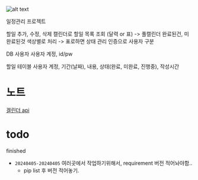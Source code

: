 ![alt text](images/markdown-calendar.gif)

일정관리 프로젝트

할일 추가, 수정, 삭제
캘린더로 할일 목록 조회 (달력 or 표)   -> 풀캘린더
완료된건, 미완료된것 색상별로 처리 -> 표로하면 상태 관리
인증으로 사용자 구분


DB
사용자
사용자 계정, id/pw

할일 테이블
사용자 계정, 기간(날짜), 내용, 상태(완료, 미완료, 진행중), 작성시간

# 노트
[겔린더 api](https://ui.toast.com/tui-calendar)  


# todo
finished
- `20240405-20240405` 여러곳에서 작업하기위해서, requirement 버전 적어놔야함..  
  - pip list 후 버전 적어놓기.